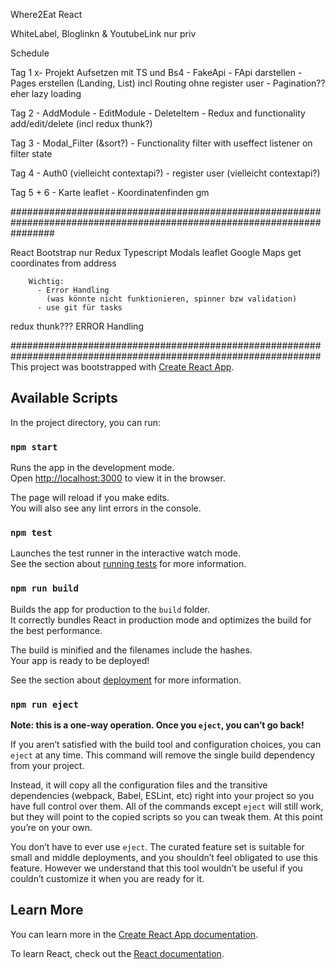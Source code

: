 Where2Eat React

  WhiteLabel, Bloglinkn & YoutubeLink nur priv


Schedule

  Tag 1
    x- Projekt Aufsetzen mit TS und Bs4
    - FakeApi
    - FApi darstellen
    - Pages erstellen (Landing, List) incl Routing ohne register user
    - Pagination?? eher lazy loading

  Tag 2
    - AddModule
    - EditModule
    - DeleteItem
    - Redux and functionality add/edit/delete (incl redux thunk?)

  Tag 3
    - Modal_Filter (&sort?)
    - Functionality filter with useffect listener on filter state

  Tag 4
    - Auth0 (vielleicht contextapi?)
    - register user (vielleicht contextapi?)

  Tag 5 + 6
    - Karte leaflet
    - Koordinatenfinden gm

########################################################################################################################

React
Bootstrap
nur Redux
Typescript
Modals
leaflet
Google Maps get coordinates from address

        Wichtig:
          - Error Handling
            (was könnte nicht funktionieren, spinner bzw validation)
          - use git für tasks

redux thunk???
ERROR Handling


################################################################################################################
This project was bootstrapped with [Create React App](https://github.com/facebook/create-react-app).

## Available Scripts

In the project directory, you can run:

### `npm start`

Runs the app in the development mode.<br />
Open [http://localhost:3000](http://localhost:3000) to view it in the browser.

The page will reload if you make edits.<br />
You will also see any lint errors in the console.

### `npm test`

Launches the test runner in the interactive watch mode.<br />
See the section about [running tests](https://facebook.github.io/create-react-app/docs/running-tests) for more information.

### `npm run build`

Builds the app for production to the `build` folder.<br />
It correctly bundles React in production mode and optimizes the build for the best performance.

The build is minified and the filenames include the hashes.<br />
Your app is ready to be deployed!

See the section about [deployment](https://facebook.github.io/create-react-app/docs/deployment) for more information.

### `npm run eject`

**Note: this is a one-way operation. Once you `eject`, you can’t go back!**

If you aren’t satisfied with the build tool and configuration choices, you can `eject` at any time. This command will remove the single build dependency from your project.

Instead, it will copy all the configuration files and the transitive dependencies (webpack, Babel, ESLint, etc) right into your project so you have full control over them. All of the commands except `eject` will still work, but they will point to the copied scripts so you can tweak them. At this point you’re on your own.

You don’t have to ever use `eject`. The curated feature set is suitable for small and middle deployments, and you shouldn’t feel obligated to use this feature. However we understand that this tool wouldn’t be useful if you couldn’t customize it when you are ready for it.

## Learn More

You can learn more in the [Create React App documentation](https://facebook.github.io/create-react-app/docs/getting-started).

To learn React, check out the [React documentation](https://reactjs.org/).
